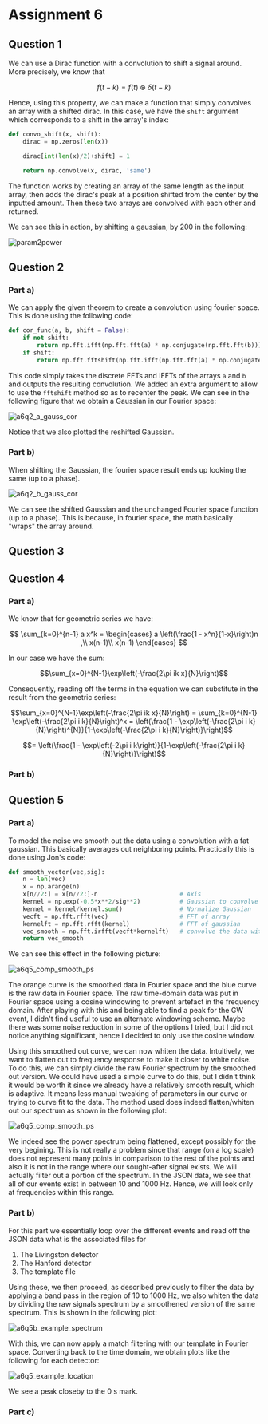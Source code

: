 # Assignment 6

## Question 1

We can use a Dirac function with a convolution to shift a signal around. More precisely, we know that

$$ f(t-k)=f(t) \circledast \delta(t-k) $$

Hence, using this property, we can make a function that simply convolves an array with a shifted dirac. In this case, we have the `shift` argument which corresponds to a shift in the array's index:

```python
def convo_shift(x, shift):
    dirac = np.zeros(len(x))

    dirac[int(len(x)/2)+shift] = 1

    return np.convolve(x, dirac, 'same')
```

The function works by creating an array of the same length as the input array, then adds the dirac's peak at a position shifted from the center by the inputted amount. Then these two arrays are convolved with each other and returned.

We can see this in action, by shifting a gaussian, by 200 in the following:

![param2power](figs/a6q1_convo.jpg)

## Question 2

### Part a)

We can apply the given theorem to create a convolution using fourier space. This is done using the following code:

```python
def cor_func(a, b, shift = False):
    if not shift:
        return np.fft.ifft(np.fft.fft(a) * np.conjugate(np.fft.fft(b)))
    if shift:
        return np.fft.fftshift(np.fft.ifft(np.fft.fft(a) * np.conjugate(np.fft.fft(b))))
```

This code simply takes the discrete FFTs and IFFTs of the arrays `a` and `b` and outputs the resulting convolution. We added an extra argument to allow to use the `fftshift` method so as to recenter the peak. We can see in the following figure that we obtain a Gaussian in our Fourier space:

![a6q2_a_gauss_cor](figs/a6q2_a_gauss_cor.jpg)

Notice that we also plotted the reshifted Gaussian.

### Part b)

When shifting the Gaussian, the fourier space result ends up looking the same (up to a phase).

![a6q2_b_gauss_cor](figs/a6q2_b_gauss_cor.jpg)

We can see the shifted Gaussian and the unchanged Fourier space function (up to a phase). This is because, in fourier space, the math basically "wraps" the array around.

## Question 3

## Question 4

### Part a)

We know that for geometric series we have:

$$ 
\sum_{k=0}^{n-1} a x^k = \begin{cases}
a \left(\frac{1 - x^n}{1-x}\right)n
,\\
x(n-1)\\
x(n-1)
\end{cases}
$$

In our case we have the sum:

$$\sum_{x=0}^{N-1}\exp\left(-\frac{2\pi ik x}{N}\right)$$

Consequently, reading off the terms in the equation we can substitute in the result from the geometric series:

$$\sum_{x=0}^{N-1}\exp\left(-\frac{2\pi ik x}{N}\right) = \sum_{k=0}^{N-1}  \exp\left(-\frac{2\pi i k}{N}\right)^x = \left(\frac{1 - \exp\left(-\frac{2\pi i k}{N}\right)^{N}}{1-\exp\left(-\frac{2\pi i k}{N}\right)}\right)$$

$$= \left(\frac{1 - \exp\left(-2\pi i k\right)}{1-\exp\left(-\frac{2\pi i k}{N}\right)}\right)$$

### Part b)

## Question 5

### Part a)

To model the noise we smooth out the data using a convolution with a fat gaussian. This basically averages out neighboring points. Practically this is done using Jon's code:

```python
def smooth_vector(vec,sig):
    n = len(vec)                               
    x = np.arange(n)                          
    x[n//2:] = x[n//2:]-n                       # Axis
    kernel = np.exp(-0.5*x**2/sig**2)           # Gaussian to convolve
    kernel = kernel/kernel.sum()                # Normalize Gaussian
    vecft = np.fft.rfft(vec)                    # FFT of array
    kernelft = np.fft.rfft(kernel)              # FFT of gaussian
    vec_smooth = np.fft.irfft(vecft*kernelft)   # convolve the data with the kernel
    return vec_smooth
```

 We can see this effect in the following picture:

![a6q5_comp_smooth_ps](figs/a5q6_comp_smooth_ps.jpg)

The orange curve is the smoothed data in Fourier space and the blue curve is the raw data in Fourier space. The raw time-domain data was put in Fourier space using a cosine windowing to prevent artefact in the frequency domain. After playing with this and being able to find a peak for the GW event, I didn't find useful to use an alternate windowing scheme. Maybe there was some noise reduction in some of the options I tried, but I did not notice anything significant, hence I decided to only use the cosine window.

Using this smoothed out curve, we can now whiten the data. Intuitively, we want to flatten out to frequency response to make it closer to white noise. To do this, we can simply divide the raw Fourier spectrum by the smoothed out version. We could have used a simple curve to do this, but I didn't think it would be worth it since we already have a relatively smooth result, which is adaptive. It means less manual tweaking of parameters in our curve or trying to curve fit to the data. The method used does indeed flatten/whiten out our spectrum as shown in the following plot:

![a6q5_comp_smooth_ps](figs/a6q5_whitened_ps.jpg)

We indeed see the power spectrum being flattened, except possibly for the very begining. This is not really a problem since that range (on a log scale) does not represent many points in comparison to the rest of the points and also it is not in the range where our sought-after signal exists. We will actually filter out a portion of the spectrum. In the JSON data, we see that all of our events exist in between 10 and 1000 Hz. Hence, we will look only at frequencies within this range.

### Part b) 

For this part we essentially loop over the different events and read off the JSON data what is the associated files for

1. The Livingston detector
2. The Hanford detector
3. The template file

Using these, we then proceed, as described previously to filter the data by applying a band pass in the region of 10 to 1000 Hz, we also whiten the data by dividing the raw signals spectrum by a smoothened version of the same spectrum. This is shown in the following plot:

![a6q5b_example_spectrum](figs/a6q5b_example_spectrum.jpg)

With this, we can now apply a match filtering with our template in Fourier space. Converting back to the time domain, we obtain plots like the following for each detector:

![a6q5_example_location](figs/a6q5_example_location.jpg)

We see a peak closeby to the 0 s mark.

### Part c)



